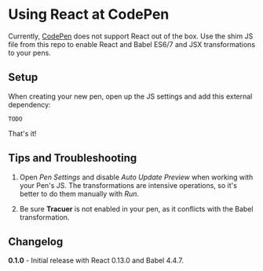 # Using React at CodePen

Currently, [CodePen](http://codepen.io) does not support React out of the box. Use the shim JS file from this repo to enable React and Babel ES6/7 and JSX transformations to your pens.

## Setup

When creating your new pen, open up the JS settings and add this external dependency:

```
TODO
```

That's it!

## Tips and Troubleshooting

1. Open *Pen Settings* and disable *Auto Update Preview* when working with your Pen's JS. The transformations are intensive operations, so it's better to do them manually with *Run*.

2. Be sure **Tracuer** is not enabled in your pen, as it conflicts with the Babel transformation.

## Changelog

**0.1.0** - Initial release with React 0.13.0 and Babel 4.4.7.